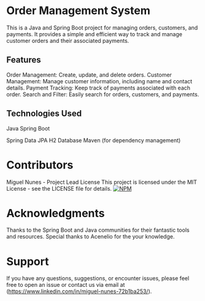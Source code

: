 # Order Management System
This is a Java and Spring Boot project for managing orders, customers, and payments. It provides a simple and efficient way to track and manage customer orders and their associated payments.

## Features
Order Management: Create, update, and delete orders.
Customer Management: Manage customer information, including name and contact details.
Payment Tracking: Keep track of payments associated with each order.
Search and Filter: Easily search for orders, customers, and payments.
## Technologies Used
Java
Spring Boot

Spring Data JPA
H2 Database
Maven (for dependency management)





# Contributors
Miguel Nunes - Project Lead
License
This project is licensed under the MIT License - see the LICENSE file for details.
[![NPM](https://img.shields.io/npm/l/react)]([https://github.com/devsuperior/sds1-wmazoni/blob/master/LICENSE](https://github.com/MiguelNunes3344/workshop-spring-jpa/new/main)) 

# Acknowledgments
Thanks to the Spring Boot and Java communities for their fantastic tools and resources.
Special thanks to Acenelio for the your knowledge.

# Support
If you have any questions, suggestions, or encounter issues, please feel free to open an issue or contact us via email at (https://www.linkedin.com/in/miguel-nunes-72b1ba253/).

